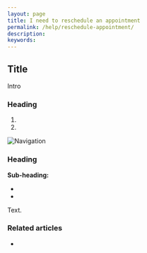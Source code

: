 ```yaml
---
layout: page
title: I need to reschedule an appointment
permalink: /help/reschedule-appointment/
description:
keywords:
---
```


## Title

Intro

### Heading

1.
2.

![Navigation](images/foldername/file.png)

### Heading

**Sub-heading:**

*
*

Text.

### Related articles

*
